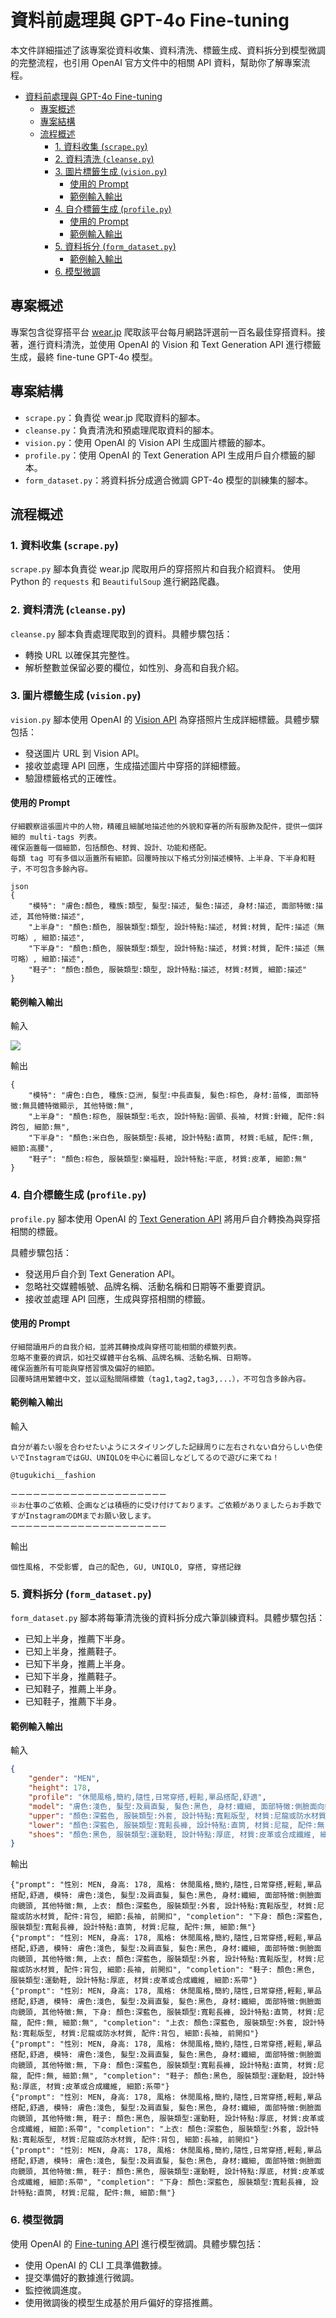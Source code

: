 # 資料前處理與 GPT-4o Fine-tuning

本文件詳細描述了該專案從資料收集、資料清洗、標籤生成、資料拆分到模型微調的完整流程，也引用 OpenAI 官方文件中的相關 API 資料，幫助你了解專案流程。

- [資料前處理與 GPT-4o Fine-tuning](#資料前處理與-gpt-4o-fine-tuning)
  - [專案概述](#專案概述)
  - [專案結構](#專案結構)
  - [流程概述](#流程概述)
    - [1. 資料收集 (`scrape.py`)](#1-資料收集-scrapepy)
    - [2. 資料清洗 (`cleanse.py`)](#2-資料清洗-cleansepy)
    - [3. 圖片標籤生成 (`vision.py`)](#3-圖片標籤生成-visionpy)
      - [使用的 Prompt](#使用的-prompt)
      - [範例輸入輸出](#範例輸入輸出)
    - [4. 自介標籤生成 (`profile.py`)](#4-自介標籤生成-profilepy)
      - [使用的 Prompt](#使用的-prompt-1)
      - [範例輸入輸出](#範例輸入輸出-1)
    - [5. 資料拆分 (`form_dataset.py`)](#5-資料拆分-form_datasetpy)
      - [範例輸入輸出](#範例輸入輸出-2)
    - [6. 模型微調](#6-模型微調)

## 專案概述

專案包含從穿搭平台 [wear.jp](https://wear.jp/) 爬取該平台每月網路評選前一百名最佳穿搭資料。接著，進行資料清洗，並使用 OpenAI 的 Vision 和 Text Generation API 進行標籤生成，最終 fine-tune GPT-4o 模型。

## 專案結構

- `scrape.py`：負責從 wear.jp 爬取資料的腳本。
- `cleanse.py`：負責清洗和預處理爬取資料的腳本。
- `vision.py`：使用 OpenAI 的 Vision API 生成圖片標籤的腳本。
- `profile.py`：使用 OpenAI 的 Text Generation API 生成用戶自介標籤的腳本。
- `form_dataset.py`：將資料拆分成適合微調 GPT-4o 模型的訓練集的腳本。

## 流程概述

### 1. 資料收集 (`scrape.py`)

`scrape.py` 腳本負責從 wear.jp 爬取用戶的穿搭照片和自我介紹資料。
使用 Python 的 `requests` 和 `BeautifulSoup` 進行網路爬蟲。

### 2. 資料清洗 (`cleanse.py`)

`cleanse.py` 腳本負責處理爬取到的資料。具體步驟包括：
- 轉換 URL 以確保其完整性。
- 解析整數並保留必要的欄位，如性別、身高和自我介紹。

### 3. 圖片標籤生成 (`vision.py`)

`vision.py` 腳本使用 OpenAI 的 [Vision API](https://platform.openai.com/docs/guides/vision) 為穿搭照片生成詳細標籤。具體步驟包括：
- 發送圖片 URL 到 Vision API。
- 接收並處理 API 回應，生成描述圖片中穿搭的詳細標籤。
- 驗證標籤格式的正確性。

#### 使用的 Prompt

```
仔細觀察這張圖片中的人物，精確且細膩地描述他的外貌和穿著的所有服飾及配件，提供一個詳細的 multi-tags 列表。
確保涵蓋每一個細節，包括顏色、材質、設計、功能和搭配。
每類 tag 可有多個以涵蓋所有細節。回覆時按以下格式分別描述模特、上半身、下半身和鞋子，不可包含多餘內容。
    
json
{
    "模特": "膚色:顏色, 種族:類型, 髮型:描述, 髮色:描述, 身材:描述, 面部特徵:描述, 其他特徵:描述",
    "上半身": "顏色:顏色, 服裝類型:類型, 設計特點:描述, 材質:材質, 配件:描述（無可略）, 細節:描述",
    "下半身": "顏色:顏色, 服裝類型:類型, 設計特點:描述, 材質:材質, 配件:描述（無可略）, 細節:描述",
    "鞋子": "顏色:顏色, 服裝類型:類型, 設計特點:描述, 材質:材質, 細節:描述"
}
```

#### 範例輸入輸出

輸入

![](http://cdn.wimg.jp/coordinate/z7v8tq/20210102132908455/20210102132908455_276.jpg)

輸出

```
{
    "模特": "膚色:白色, 種族:亞洲, 髮型:中長直髮, 髮色:棕色, 身材:苗條, 面部特徵:無具體特徵顯示, 其他特徵:無",
    "上半身": "顏色:棕色, 服裝類型:毛衣, 設計特點:圓領、長袖, 材質:針織, 配件:斜跨包, 細節:無",
    "下半身": "顏色:米白色, 服裝類型:長裙, 設計特點:直筒, 材質:毛絨, 配件:無, 細節:高腰",
    "鞋子": "顏色:棕色, 服裝類型:樂福鞋, 設計特點:平底, 材質:皮革, 細節:無"
}
```

### 4. 自介標籤生成 (`profile.py`)

`profile.py` 腳本使用 OpenAI 的 [Text Generation API](https://platform.openai.com/docs/guides/text-generation/chat-completions-api) 將用戶自介轉換為與穿搭相關的標籤。


具體步驟包括：
- 發送用戶自介到 Text Generation API。
- 忽略社交媒體帳號、品牌名稱、活動名稱和日期等不重要資訊。
- 接收並處理 API 回應，生成與穿搭相關的標籤。


#### 使用的 Prompt

```
仔細閱讀用戶的自我介紹，並將其轉換成與穿搭可能相關的標籤列表。
忽略不重要的資訊，如社交媒體平台名稱、品牌名稱、活動名稱、日期等。
確保涵蓋所有可能與穿搭習慣及偏好的細節。
回覆時請用繁體中文，並以逗點間隔標籤（tag1,tag2,tag3,...），不可包含多餘內容。
```

#### 範例輸入輸出

輸入

```
自分が着たい服を合わせたいようにスタイリングした記録周りに左右されない自分らしい色使いでInstagramではGU、UNIQLOを中心に着回しなどしてるので遊びに来てね！

@tugukichi__fashion

ーーーーーーーーーーーーーーーーーーーーー
※お仕事のご依頼、企画などは積極的に受け付けております。ご依頼がありましたらお手数ですがInstagramのDMまでお願い致します。
ーーーーーーーーーーーーーーーーーーーーー
```

輸出

```
個性風格, 不受影響, 自己的配色, GU, UNIQLO, 穿搭, 穿搭記錄
```

### 5. 資料拆分 (`form_dataset.py`)

`form_dataset.py` 腳本將每筆清洗後的資料拆分成六筆訓練資料。具體步驟包括：
- 已知上半身，推薦下半身。
- 已知上半身，推薦鞋子。
- 已知下半身，推薦上半身。
- 已知下半身，推薦鞋子。
- 已知鞋子，推薦上半身。
- 已知鞋子，推薦下半身。

#### 範例輸入輸出

輸入

```json
{
    "gender": "MEN",
    "height": 178,
    "profile": "休閒風格,簡約,隨性,日常穿搭,輕鬆,單品搭配,舒適",
    "model": "膚色:淺色, 髮型:及肩直髮, 髮色:黑色, 身材:纖細, 面部特徵:側臉面向鏡頭, 其他特徵:無",
    "upper": "顏色:深藍色, 服裝類型:外套, 設計特點:寬鬆版型, 材質:尼龍或防水材質, 配件:背包, 細節:長袖, 前開扣",
    "lower": "顏色:深藍色, 服裝類型:寬鬆長褲, 設計特點:直筒, 材質:尼龍, 配件:無, 細節:無",
    "shoes": "顏色:黑色, 服裝類型:運動鞋, 設計特點:厚底, 材質:皮革或合成纖維, 細節:系帶"
}
```

輸出

```
{"prompt": "性別: MEN, 身高: 178, 風格: 休閒風格,簡約,隨性,日常穿搭,輕鬆,單品搭配,舒適, 模特: 膚色:淺色, 髮型:及肩直髮, 髮色:黑色, 身材:纖細, 面部特徵:側臉面向鏡頭, 其他特徵:無, 上衣: 顏色:深藍色, 服裝類型:外套, 設計特點:寬鬆版型, 材質:尼龍或防水材質, 配件:背包, 細節:長袖, 前開扣", "completion": "下身: 顏色:深藍色, 服裝類型:寬鬆長褲, 設計特點:直筒, 材質:尼龍, 配件:無, 細節:無"}
{"prompt": "性別: MEN, 身高: 178, 風格: 休閒風格,簡約,隨性,日常穿搭,輕鬆,單品搭配,舒適, 模特: 膚色:淺色, 髮型:及肩直髮, 髮色:黑色, 身材:纖細, 面部特徵:側臉面向鏡頭, 其他特徵:無, 上衣: 顏色:深藍色, 服裝類型:外套, 設計特點:寬鬆版型, 材質:尼龍或防水材質, 配件:背包, 細節:長袖, 前開扣", "completion": "鞋子: 顏色:黑色, 服裝類型:運動鞋, 設計特點:厚底, 材質:皮革或合成纖維, 細節:系帶"}
{"prompt": "性別: MEN, 身高: 178, 風格: 休閒風格,簡約,隨性,日常穿搭,輕鬆,單品搭配,舒適, 模特: 膚色:淺色, 髮型:及肩直髮, 髮色:黑色, 身材:纖細, 面部特徵:側臉面向鏡頭, 其他特徵:無, 下身: 顏色:深藍色, 服裝類型:寬鬆長褲, 設計特點:直筒, 材質:尼龍, 配件:無, 細節:無", "completion": "上衣: 顏色:深藍色, 服裝類型:外套, 設計特點:寬鬆版型, 材質:尼龍或防水材質, 配件:背包, 細節:長袖, 前開扣"}
{"prompt": "性別: MEN, 身高: 178, 風格: 休閒風格,簡約,隨性,日常穿搭,輕鬆,單品搭配,舒適, 模特: 膚色:淺色, 髮型:及肩直髮, 髮色:黑色, 身材:纖細, 面部特徵:側臉面向鏡頭, 其他特徵:無, 下身: 顏色:深藍色, 服裝類型:寬鬆長褲, 設計特點:直筒, 材質:尼龍, 配件:無, 細節:無", "completion": "鞋子: 顏色:黑色, 服裝類型:運動鞋, 設計特點:厚底, 材質:皮革或合成纖維, 細節:系帶"}
{"prompt": "性別: MEN, 身高: 178, 風格: 休閒風格,簡約,隨性,日常穿搭,輕鬆,單品搭配,舒適, 模特: 膚色:淺色, 髮型:及肩直髮, 髮色:黑色, 身材:纖細, 面部特徵:側臉面向鏡頭, 其他特徵:無, 鞋子: 顏色:黑色, 服裝類型:運動鞋, 設計特點:厚底, 材質:皮革或合成纖維, 細節:系帶", "completion": "上衣: 顏色:深藍色, 服裝類型:外套, 設計特點:寬鬆版型, 材質:尼龍或防水材質, 配件:背包, 細節:長袖, 前開扣"}
{"prompt": "性別: MEN, 身高: 178, 風格: 休閒風格,簡約,隨性,日常穿搭,輕鬆,單品搭配,舒適, 模特: 膚色:淺色, 髮型:及肩直髮, 髮色:黑色, 身材:纖細, 面部特徵:側臉面向鏡頭, 其他特徵:無, 鞋子: 顏色:黑色, 服裝類型:運動鞋, 設計特點:厚底, 材質:皮革或合成纖維, 細節:系帶", "completion": "下身: 顏色:深藍色, 服裝類型:寬鬆長褲, 設計特點:直筒, 材質:尼龍, 配件:無, 細節:無"}
```

### 6. 模型微調

使用 OpenAI 的 [Fine-tuning API](https://platform.openai.com/docs/guides/fine-tuning) 進行模型微調。具體步驟包括：
- 使用 OpenAI 的 CLI 工具準備數據。
- 提交準備好的數據進行微調。
- 監控微調進度。
- 使用微調後的模型生成基於用戶偏好的穿搭推薦。

